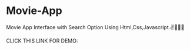 # Movie-App

Movie App Interface with Search Option Using Html,Css,Javascript.✌👩‍💻😎

CLICK THIS LINK FOR DEMO: 
